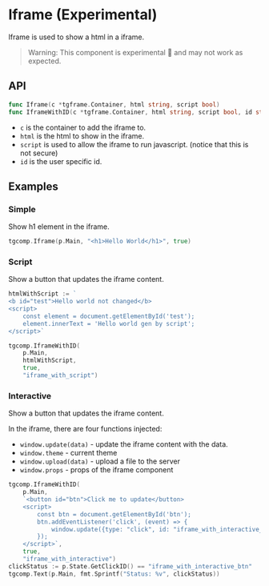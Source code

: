 # Iframe (Experimental)

Iframe is used to show a html in a iframe.

> Warning: This component is experimental 🧪 and may not work as expected.

## API

```go
func Iframe(c *tgframe.Container, html string, script bool)
func IframeWithID(c *tgframe.Container, html string, script bool, id string)
```

* `c` is the container to add the iframe to.
* `html` is the html to show in the iframe.
* `script` is used to allow the iframe to run javascript. (notice that this is not secure)
* `id` is the user specific id.

## Examples

### Simple

Show h1 element in the iframe.

```go
tgcomp.Iframe(p.Main, "<h1>Hello World</h1>", true)
```

### Script

Show a button that updates the iframe content.

```go
htmlWithScript := `
<b id="test">Hello world not changed</b>
<script>
	const element = document.getElementById('test');
	element.innerText = 'Hello world gen by script';
</script>`

tgcomp.IframeWithID(
	p.Main,
	htmlWithScript,
	true,
	"iframe_with_script")
```

### Interactive

Show a button that updates the iframe content.

In the iframe, there are four functions injected:

* `window.update(data)` - update the iframe content with the data.
* `window.theme` - current theme
* `window.upload(data)` - upload a file to the server
* `window.props` - props of the iframe component

```go
tgcomp.IframeWithID(
	p.Main,
	`<button id="btn">Click me to update</button>
	<script>
		const btn = document.getElementById('btn');
		btn.addEventListener('click', (event) => {
			window.update({type: "click", id: "iframe_with_interactive_btn"});
		});
	</script>`,
	true,
	"iframe_with_interactive")
clickStatus := p.State.GetClickID() == "iframe_with_interactive_btn"
tgcomp.Text(p.Main, fmt.Sprintf("Status: %v", clickStatus))
```

